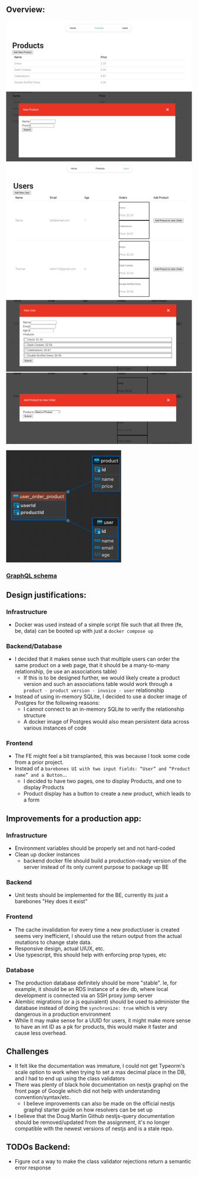 ## Overview:
![Products Page](./guide_images/products_page.png)
![New Product](./guide_images/add_new_product.png)
![Users Page](./guide_images/users_page.png)
![New User](./guide_images/add_new_user.png)
![Add Product to User](./guide_images/add_product_to_user.png)

![DB ER Diagram](./guide_images/db_er_diagram.png)
### [GraphQL schema ](./backend/schema.gql)

## Design justifications:
### Infrastructure
- Docker was used instead of a simple script file such that all three (fe, be, data) can be booted up with just a `docker compose up`

### Backend/Database
- I decided that it makes sense such that multiple users can order the same product on a web page, that it should be a many-to-many relationship, (ie use an associations table)
    - If this is to be designed further, we would likely create a product version and such an associations table would work through a `product - product version - invoice - user` relationship
- Instead of using in-memory SQLite, I decided to use a docker image of Postgres for the following reasons:
    - I cannot connect to an in-memory SQLite to verify the relationship structure
    - A docker image of Postgres would also mean persistent data across various instances of code

### Frontend
- The FE might feel a bit transplanted, this was because I took some code from a prior project.
- Instead of a `barebones UI with two input fields: “User” and “Product name” and a Button`...
    - I decided to have two pages, one to display Products, and one to display Products
    - Product display has a button to create a new product, which leads to a form

## Improvements for a production app:
### Infrastructure
- Environment variables should be properly set and not hard-coded
- Clean up docker instances
    - backend docker file should build a production-ready version of the server instead of its only current purpose to package up BE
### Backend
- Unit tests should be implemented for the BE, currently its just a barebones "Hey does it exist"
### Frontend
- The cache invalidation for every time a new product/user is created seems very inefficient, I should use the return output from the actual mutations to change state data.
- Responsive design, actual UIUX, etc.
- Use typescript, this should help with enforcing prop types, etc
### Database
- The production database definitely should be more "stable". Ie, for example, it should be an RDS instance of a dev db, where local development is connected via an SSH proxy jump server 
- Alembic migrations (or a js equivalent) should be used to administer the database instead of doing the `synchronize: true` which is very dangerous in a production environment
- While it may make sense for a UUID for users, it might make more sense to have an int ID as a pk for products, this would make it faster and cause less overhead.

## Challenges 
- It felt like the documentation was immature, I could not get Typeorm's scale option to work when trying to set a max decimal place in the DB, and I had to end up using the class validators
- There was plenty of black hole documentation on nestjs graphql on the front page of Google which did not help with understanding convention/syntax/etc. 
    - I believe improvements can also be made on the official nestjs graphql starter guide on how resolvers can be set up
- I believe that the Doug Martin Github nestjs-query documentation should be removed/updated from the assignment, it's no longer compatible with the newest versions of nestjs and is a stale repo.

## TODOs Backend:
- Figure out a way to make the class validator rejections return a semantic error response
